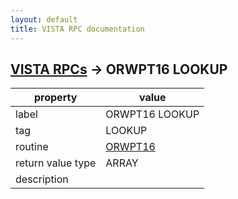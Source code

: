 ```yaml
---
layout: default
title: VISTA RPC documentation
---
```




## [VISTA RPCs](TableOfContent.md) &#8594; ORWPT16 LOOKUP 

 property | value 
--- | --- 
 label | ORWPT16 LOOKUP
 tag | LOOKUP
 routine | [ORWPT16](http://code.osehra.org/dox/Routine_ORWPT16_source.html)
 return value type | ARRAY
 description | 